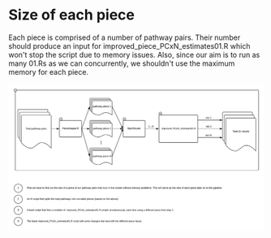 # Size of each piece

Each piece is comprised of a number of pathway pairs. Their number should produce an input for improved_piece_PCxN_estimates01.R which won't stop the script due to memory issues. Also, since our aim is to run as many 01.Rs as we can concurrently, we shouldn't use the maximum memory for each piece.

![Piece Keeper](https://github.com/hidelab/CPPCxN/blob/master/Improved_piece_PCxN/PieceKeeper.png)
